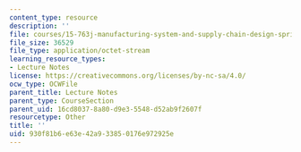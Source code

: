 ```yaml
---
content_type: resource
description: ''
file: courses/15-763j-manufacturing-system-and-supply-chain-design-spring-2005/930f81b6e63e42a933850176e972925e_TNG_data.xls
file_size: 36529
file_type: application/octet-stream
learning_resource_types:
- Lecture Notes
license: https://creativecommons.org/licenses/by-nc-sa/4.0/
ocw_type: OCWFile
parent_title: Lecture Notes
parent_type: CourseSection
parent_uid: 16cd8037-8a80-d9e3-5548-d52ab9f2607f
resourcetype: Other
title: ''
uid: 930f81b6-e63e-42a9-3385-0176e972925e
---
```

